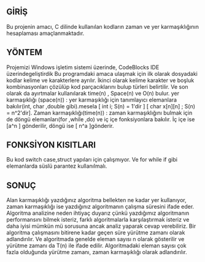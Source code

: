 ## GİRİŞ
Bu projenin amacı, C dilinde kullanılan kodların zaman ve yer karmaşıklığının hesaplaması
amaçlanmaktadır.
      
## YÖNTEM
Projemizi Windows işletim sistemi üzerinde, CodeBlocks IDE üzerindegeliştirdik
Bu programdaki amaca ulaşmak için ilk olarak dosyadaki kodlar kelime ve karakterlere ayrılır.
İkinci olarak kelime karakter ve boşluk kombinasyonları çözülüp kod parçacıklarını bulup türleri belirtilir.
Ve son olarak da ayırtmalar kullanılarak time(n) , Space(n) ve O(n) bulur.
yer karmaşıklığı (space(n)) :
yer karmaşıklığı için tanımlayıcı elemanlara bakılır(int, char ,double gibi).mesela [ int i;  S(n) = 1'dir ] [ char x[n][n] ;  S(n) = n^2'dir].
Zaman karmaşıklığı(time(n)) :
zaman karmaşıklığını bulmak için de döngü elemanları(for ,while ,do) ve iç içe fonksiyonlara bakılır. İç içe ise [a^n ] gönderilir, döngü ise [ n^a ]gönderir.

## FONKSİYON KISITLARI
Bu kod switch case,struct yapıları için çalışmıyor. Ve for while if gibi elemanlarda süslü parantez kullanılmalı.

## SONUÇ
Alan karmaşıklığı yazdığınız algoritma bellekten ne kadar yer kullanıyor, zaman karmaşıklığı ise yazdığınız algoritmanın çalışma süresini ifade eder. Algoritma analizine neden ihtiyaç duyarız çünkü yazdığımız algoritmanın performansını bilmek isteriz, farklı algoritmalarla karşılaştırmak isteriz ve daha iyisi mümkün mü sorusuna ancak analiz yaparak cevap verebiliriz.
Bir algoritma çalışmasını bitirene kadar geçen süre yürütme zamanı olarak adlandırılır. Ve algoritmada genelde eleman sayısı n olarak gösterilir ve yürütme zamanı da T(n) ile ifade edilir. Algoritmadaki eleman sayısı çok fazla olduğunda yürütme zamanı, zaman karmaşıklığı olarak adlandırılır.
